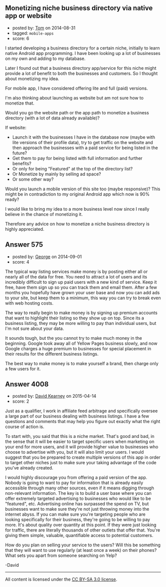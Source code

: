 ## Monetizing niche business directory via native app or website

- posted by: [Tom](https://stackexchange.com/users/1632117/tom) on 2014-08-31
- tagged: `mobile-apps`
- score: 6

<p>I started developing a business directory for a certain niche, initially to learn native Android app programming. I have been looking up a lot of businesses on my own and adding to my database.</p>

<p>Later I found out that a business directory app/service for this niche might  provide a lot of benefit to both the businesses and customers. So I thought about monetizing my idea.</p>

<p>For mobile app, I have considered offering lite and full (paid) versions.</p>

<p>I'm also thinking about launching as website but am not sure how to monetize that.</p>

<p>Would you go the website path or the app path to monetize a business directory  (with a lot of data already available)?</p>

<p>If website:</p>

<ul>
<li>Launch it with the businesses I have in the database now (maybe with lite versions of their profile data), try to get traffic on the website and then approach the businesses with a paid service for being listed in the future?</li>
<li>Get them to pay for being listed with full information and further benefits?</li>
<li>Or only for being "Featured" at the top of the directory list?</li>
<li>Or Monetize by mainly by selling ad space?</li>
<li>Or some other way?</li>
</ul>

<p>Would you launch a mobile version of this site too (maybe responsive)? This might be in contradiction to my original Android app which now is 90% ready?</p>

<p>I would like to bring my idea to a more business level now since I really believe in the chance of monetizing it.</p>

<p>Therefore any advice on how to monetize a niche business directory is highly appreciated. </p>



## Answer 575

- posted by: [George](https://stackexchange.com/users/3516499/george) on 2014-09-01
- score: 4

<p>The typical way listing services make money is by posting either all or nearly all of the data for free.  You need to attract a lot of users and its incredibly difficult to sign up paid users with a new kind of service.  Keep it free, have them sign up so you can track them and email them.  After a few months you hopefully have grown your user base and now you can add ads to your site, but keep them to a minimum, this way you can try to break even with web hosting costs.</p>

<p>The way to really begin to make money is by signing up premium accounts that want to highlight their listing so they show up on top.  Since its a business listing, they may be more willing to pay than individual users, but I'm not sure about your data.</p>

<p>It sounds tough, but the you cannot try to make much money in the beginning.  Google took away all of Yellow Pages business slowly, and now Google charges a huge premium to businesses for special placement in their results for the different business listings.</p>

<p>The best way to make money is to make yourself a brand, then charge only a few users for it.</p>



## Answer 4008

- posted by: [David Kearney](https://stackexchange.com/users/6142025/david-kearney) on 2015-04-14
- score: 2

<p>Just as a qualifier, I work in affiliate feed arbitrage and specifically oversee a large part of our business dealing with business listings. I have a few questions and comments that may help you figure out exactly what the right course of action is.</p>

<p>To start with, you said that this is a niche market. That's good and bad, in the sense that it will be easier to target specific users when marketing on your end for more users, and it will provide higher value to businesses who choose to advertise with you, but it will also limit your users. I would suggest that you be prepared to create multiple versions of this app in order to target other niches just to make sure your taking advantage of the code you've already created.</p>

<p>I would highly discourage you from offering a paid version of the app. Nobody is going to want to pay for information that is already easily accessible through many other sources, even if it means digging through non-relevant information. The key is to build a user base where you can offer extremely targeted advertising to businesses who would like to be "featured", etc. Advertising online has surpassed the spend on TV, but businesses want to make sure they're not just throwing money into the internet abyss. If you can make sure you're targeting people who are looking specifically for their business, they're going to be willing to pay more. It's about quality over quantity at this point. If they were just looking for traffic, there are literally thousands of other outlets that offer that. You're giving them simple, valuable, quantifiable access to potential customers.</p>

<p>How do you plan on selling your service to the users? Will this be something that they will want to use regularly (at least once a week) on their phones? What sets you apart from someone searching on Yelp?</p>

<p>-David</p>




---

All content is licensed under the [CC BY-SA 3.0 license](https://creativecommons.org/licenses/by-sa/3.0/).
